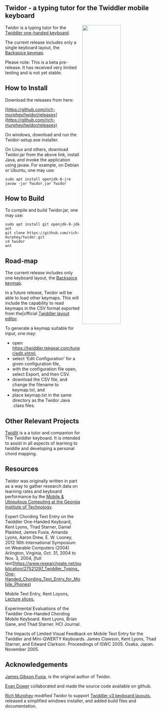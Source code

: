 ## Twidor - a typing tutor for the Twiddler mobile keyboard
<img src="https://raw.githubusercontent.com/rich-murphey/twidor/master/web.assets/Twidor_screenshot.png"
width="50%" align="right">
Twidor is a typing tutor for the [Twiddler one-handed keyboard](https://twiddler.tekgear.com/).

The current release includes only a single keyboard layout,
the [Backspice keymap](https://raw.githubusercontent.com/AlexBravo/Twiddler/master/Backspice2%20cheat%20sheet.txt).

Please note: This is a beta pre-release. It has received
very limited testing and is not yet stable.

## How to Install

Download the releases from here:

[https://github.com/rich-murphey/twidor/releases](https://github.com/rich-murphey/twidor/releases)

On windows, download and run the Twidor-setup.exe installer.

On Linux and others, download Twidor.jar from the above link,
install Java, and invoke the application using javaw. For
example, on Debian or Ubuntu, one may use:

    sudo apt install openjdk-8-jre
    javaw -jar Twidor.jar Twidor

## How to Build

To compile and build Twidor.jar, one may use:

    sudo apt install git openjdk-8-jdk ant
    git clone https://github.com/rich-murphey/twidor.git
    cd twidor
    ant

## Road-map

The current release includes only one keyboard layout, the [Backspice keymap](https://raw.githubusercontent.com/AlexBravo/Twiddler/master/Backspice2%20cheat%20sheet.txt).

In a future release, Twidor will be able to load other keymaps.
This will include the capability to read keymaps in the CSV format exported from
the[official [Twiddler layout editor](https://twiddler.tekgear.com/tuner/edit.xhtml).

To generate a keymap suitable for input, one may:

* open https://twiddler.tekgear.com/tuner/edit.xhtml,
* select 'Edit Configuration' for a given configuration file,
* with the configuration file open, select Export, and then CSV.
* download the CSV file, and change the filename to keymap.txt, and
* place keymap.txt in the same directory as the Twidor Java .class files.
  
## Other Relevant Projects

[Twidlit](https://github.com/pushkarkp/twidlit) is a a tutor and
companion for The Twiddler keyboard. It is intended to assist in
all aspects of learning to twiddle and developing a personal
chord mapping.

## Resources

Twidor was originally written in part as a way to gather
research data on learning rates and keyboard performance by the
[Mobile & Ubiquitous Computing at the Georgia Institute of
Technology](https://wiki.cc.gatech.edu/ccg/classes/7470/7470-f06/projects_ii).

Expert Chording Text Entry on the Twiddler One-Handed Keyboard,
Kent Lyons, Thad Starner, Daniel Plaisted,
James Fusia, Amanda Lyons, Aaron Drew, E. W. Looney, 
2012 16th International Symposium on Wearable Computers (2004)
Arlington, Virginia, Oct. 31, 2004 to Nov. 3, 2004,
[full text]https://www.researchgate.net/publication/27521297_Twiddler_Typing_One-Handed_Chording_Text_Entry_for_Mobile_Phones)

Mobile Text Entry, Kent Loyons, [Lecture slices.](https://wiki.cc.gatech.edu/ccg/_media/classes/7470/7470-f06/mobile-text-entry.pdf?id=classes%3A7470%3A7470-f06%3Apowerpoint_slides&cache=cache)

Experimental Evaluations of the Twiddler One-Handed Chording
Mobile Keyboard. Kent Lyons, Brian Gane, and Thad Starner. HCI
Journal.

The Impacts of Limited Visual Feedback on Mobile Text Entry for
the Twiddler and Mini-QWERTY Keyboards. James Clawson, Kent
Lyons, Thad Starner, and Edward Clarkson. Proceedings of
ISWC 2005. Osaka, Japan. November 2005.

## Acknowledgements

[James Gibson Fusia](http://wearables.cc.gatech.edu/people/james/),
is the original author of Twidor.

[Evan Dower](https://github.com/evantd) collaborated and made
the source code available on github.

[Rich Murphey](https://github.com/rich-murphey) modified Twidor
to support [Twiddler v3 keyboard layouts](https://twiddler.tekgear.com/tuner/edit.xhtml),
released a simplified windows installer, and added build files
and documentation.
